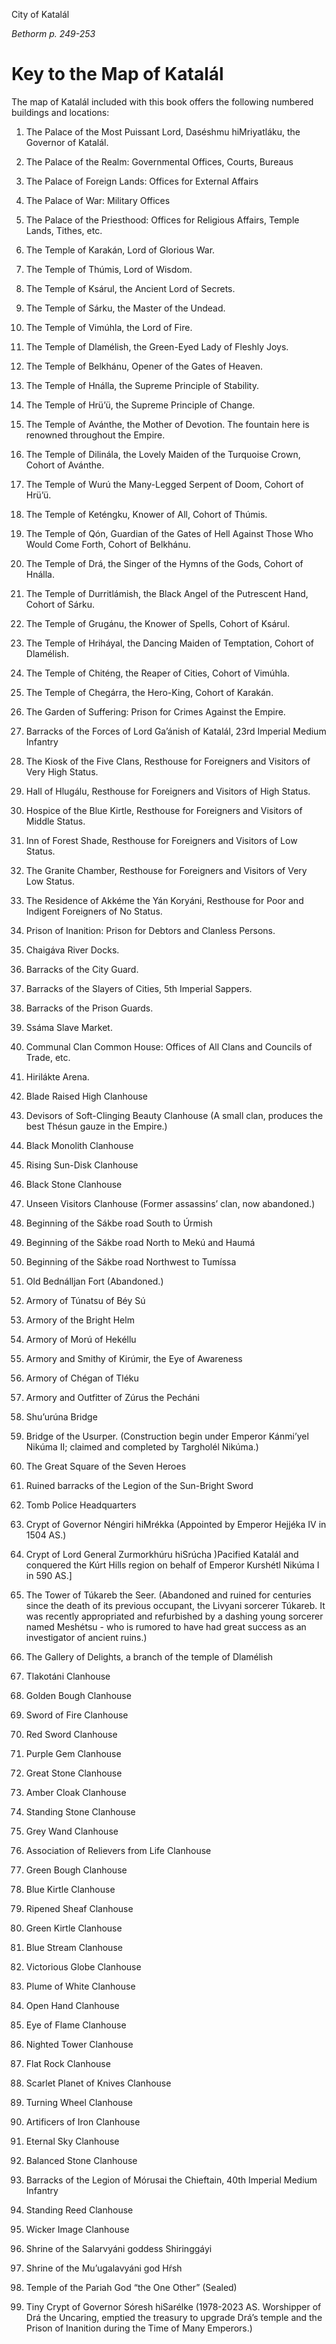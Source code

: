 City of Katalál

_Bethorm p. 249-253_
# Key to the Map of Katalál

The map of Katalál included with this book offers the following numbered buildings and locations:

1. The Palace of the Most Puissant Lord, Daséshmu hiMriyatláku, the Governor of Katalál.

2. The Palace of the Realm: Governmental Offices, Courts, Bureaus

3. The Palace of Foreign Lands: Offices for External Affairs

4. The Palace of War: Military Offices

5. The Palace of the Priesthood: Offices for Religious Affairs, Temple Lands, Tithes, etc.

6. The Temple of Karakán, Lord of Glorious War.

7. The Temple of Thúmis, Lord of Wisdom.

8. The Temple of Ksárul, the Ancient Lord of Secrets.

9. The Temple of Sárku, the Master of the Undead.

10. The Temple of Vimúhla, the Lord of Fire.

11. The Temple of Dlamélish, the Green-Eyed Lady of Fleshly Joys.

12. The Temple of Belkhánu, Opener of the Gates of Heaven.

13. The Temple of Hnálla, the Supreme Principle of Stability.

14. The Temple of Hrü’ü, the Supreme Principle of Change.

15. The Temple of Avánthe, the Mother of Devotion. The fountain here is renowned throughout the Empire.

16. The Temple of Dilinála, the Lovely Maiden of the Turquoise Crown, Cohort of Avánthe.

17. The Temple of Wurú the Many-Legged Serpent of Doom, Cohort of Hrü’ü.

18. The Temple of Keténgku, Knower of All, Cohort of Thúmis.

19. The Temple of Qón, Guardian of the Gates of Hell Against Those Who Would Come Forth, Cohort of Belkhánu.

20. The Temple of Drá, the Singer of the Hymns of the Gods, Cohort of Hnálla.

21. The Temple of Durritlámish, the Black Angel of the Putrescent Hand, Cohort of Sárku.

22. The Temple of Grugánu, the Knower of Spells, Cohort of Ksárul.

23. The Temple of Hriháyal, the Dancing Maiden of Temptation, Cohort of Dlamélish.

24. The Temple of Chiténg, the Reaper of Cities, Cohort of Vimúhla.

25. The Temple of Chegárra, the Hero-King, Cohort of Karakán.

26. The Garden of Suffering: Prison for Crimes Against the Empire.

27. Barracks of the Forces of Lord Ga’ánish of Katalál, 23rd Imperial Medium Infantry

28. The Kiosk of the Five Clans, Resthouse for Foreigners and Visitors of Very High Status.

29. Hall of Hlugálu, Resthouse for Foreigners and Visitors of High Status.

30. Hospice of the Blue Kirtle, Resthouse for Foreigners and Visitors of Middle Status.

31. Inn of Forest Shade, Resthouse for Foreigners and Visitors of Low Status.

32. The Granite Chamber, Resthouse for Foreigners and Visitors of Very Low Status.

33. The Residence of Akkéme the Yán Koryáni, Resthouse for Poor and Indigent Foreigners of No Status.

34. Prison of Inanition: Prison for Debtors and Clanless Persons.

35. Chaigáva River Docks.

36. Barracks of the City Guard.

37. Barracks of the Slayers of Cities, 5th Imperial Sappers.

38. Barracks of the Prison Guards.

39. Ssáma Slave Market.

40. Communal Clan Common House: Offices of All Clans and Councils of Trade, etc.

41. Hirilákte Arena.

42. Blade Raised High Clanhouse

43. Devisors of Soft-Clinging Beauty Clanhouse (A small clan, produces the best Thésun gauze in the Empire.)

44. Black Monolith Clanhouse

45. Rising Sun-Disk Clanhouse

46. Black Stone Clanhouse

47. Unseen Visitors Clanhouse (Former assassins’ clan, now abandoned.)

48. Beginning of the Sákbe road South to Úrmish

49. Beginning of the Sákbe road North to Mekú and Haumá

50. Beginning of the Sákbe road Northwest to Tumíssa

51. Old Bednálljan Fort (Abandoned.)

52. Armory of Túnatsu of Béy Sú

53. Armory of the Bright Helm

54. Armory of Morú of Hekéllu

55. Armory and Smithy of Kirúmir, the Eye of Awareness

56. Armory of Chégan of Tléku

57. Armory and Outfitter of Zúrus the Pecháni

58. Shu’urúna Bridge

59. Bridge of the Usurper. (Construction begin under Emperor Kánmi’yel Nikúma II; claimed and completed by Targholél Nikúma.)

60. The Great Square of the Seven Heroes

61. Ruined barracks of the Legion of the Sun-Bright Sword

62. Tomb Police Headquarters

63. Crypt of Governor Néngiri hiMrékka (Appointed by Emperor Hejjéka IV in 1504 AS.)

64. Crypt of Lord General Zurmorkhúru hiSrúcha )Pacified Katalál and conquered the Kúrt Hills region on behalf of Emperor Kurshétl Nikúma I in 590 AS.]

65. The Tower of Túkareb the Seer. (Abandoned and ruined for centuries since the death of its previous occupant, the Livyani sorcerer Túkareb. It was recently appropriated and refurbished by a dashing young sorcerer named Meshétsu - who is rumored to have had great success as an investigator of ancient ruins.)

66. The Gallery of Delights, a branch of the temple of Dlamélish

67. Tlakotáni Clanhouse

68. Golden Bough Clanhouse

69. Sword of Fire Clanhouse

70. Red Sword Clanhouse

71. Purple Gem Clanhouse

72. Great Stone Clanhouse

73. Amber Cloak Clanhouse

74. Standing Stone Clanhouse

75. Grey Wand Clanhouse

76. Association of Relievers from Life Clanhouse

77. Green Bough Clanhouse

78. Blue Kirtle Clanhouse

79. Ripened Sheaf Clanhouse

80. Green Kirtle Clanhouse

81. Blue Stream Clanhouse

82. Victorious Globe Clanhouse

83. Plume of White Clanhouse

84. Open Hand Clanhouse

85. Eye of Flame Clanhouse

86. Nighted Tower Clanhouse

87. Flat Rock Clanhouse

88. Scarlet Planet of Knives Clanhouse

89. Turning Wheel Clanhouse

90. Artificers of Iron Clanhouse

91. Eternal Sky Clanhouse

92. Balanced Stone Clanhouse

93. Barracks of the Legion of Mórusai the Chieftain, 40th Imperial Medium Infantry

94. Standing Reed Clanhouse

95. Wicker Image Clanhouse

96. Shrine of the Salarvyáni goddess Shiringgáyi

97. Shrine of the Mu’ugalavyáni god Hŕsh

98. Temple of the Pariah God “the One Other” (Sealed)

99. Tiny Crypt of Governor Sóresh hiSarélke (1978-2023 AS. Worshipper of Drá the Uncaring, emptied the treasury to upgrade Drá’s temple and the Prison of Inanition during the Time of Many Emperors.)
